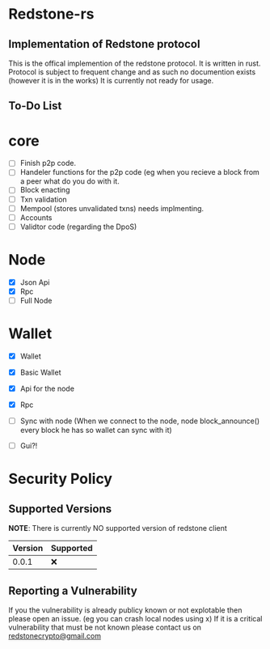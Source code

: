 # Redstone-rs

## Implementation of Redstone protocol
This is the offical implemention of the redstone protocol. It is written in rust. Protocol is subject to frequent change and as such no documention exists (however it is in the works) It is currently not ready for usage.

## To-Do List
# core
- [ ] Finish p2p code. 
- [ ] Handeler functions for the p2p code (eg when you recieve a block from a peer what do you do with it. 
- [ ] Block enacting 
- [ ] Txn validation 
- [ ] Mempool (stores unvalidated txns) needs implmenting.
- [ ] Accounts
- [ ] Validtor code (regarding the DpoS) 
# Node
- [x] Json Api
- [x] Rpc
- [ ] Full Node
# Wallet
- [x] Wallet
- [x] Basic Wallet
- [x] Api for the node
- [x] Rpc
- [ ] Sync with node (When we connect to the node, node block_announce() every block he has so wallet can sync with it)
- [ ] Gui?!


# Security Policy

## Supported Versions

**NOTE**: There is currently NO supported version of redstone client

| Version | Supported          |
| ------- | ------------------ |
| 0.0.1   | :x: |              |


## Reporting a Vulnerability

If you the vulnerability is already publicy known or not explotable then please open an issue. (eg you can crash local nodes using x)
If it is a critical vulnerability that must be not known please contact us on redstonecrypto@gmail.com
